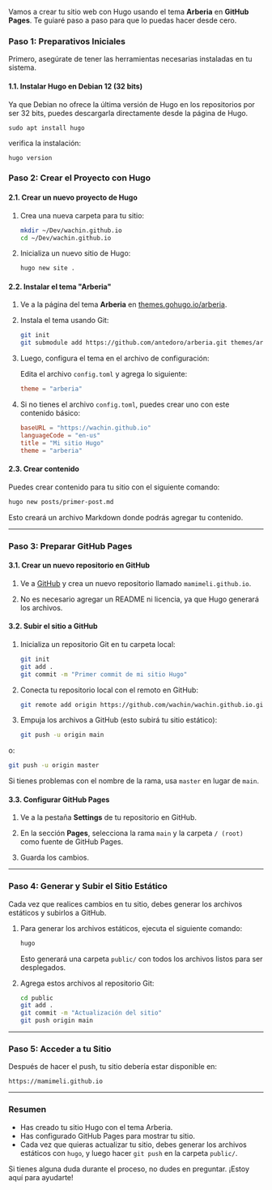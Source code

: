 Vamos a crear tu sitio web con Hugo usando el tema **Arberia** en **GitHub Pages**. Te guiaré paso a paso para que lo puedas hacer desde cero.

### Paso 1: Preparativos Iniciales

Primero, asegúrate de tener las herramientas necesarias instaladas en tu sistema.

#### 1.1. Instalar Hugo en Debian 12 (32 bits)
Ya que Debian no ofrece la última versión de Hugo en los repositorios por ser 32 bits, puedes descargarla directamente desde la página de Hugo.

```
sudo apt install hugo
```

verifica la instalación:

```
hugo version
```

### Paso 2: Crear el Proyecto con Hugo

#### 2.1. Crear un nuevo proyecto de Hugo

1. Crea una nueva carpeta para tu sitio:

   ```bash
   mkdir ~/Dev/wachin.github.io
   cd ~/Dev/wachin.github.io
   ```

2. Inicializa un nuevo sitio de Hugo:

   ```bash
   hugo new site .
   ```

#### 2.2. Instalar el tema "Arberia"

1. Ve a la página del tema **Arberia** en [themes.gohugo.io/arberia](https://themes.gohugo.io/themes/arberia/).
   
2. Instala el tema usando Git:

   ```bash
   git init
   git submodule add https://github.com/antedoro/arberia.git themes/arberia
   ```

3. Luego, configura el tema en el archivo de configuración:

   Edita el archivo `config.toml` y agrega lo siguiente:

   ```toml
   theme = "arberia"
   ```

4. Si no tienes el archivo `config.toml`, puedes crear uno con este contenido básico:

   ```toml
   baseURL = "https://wachin.github.io"
   languageCode = "en-us"
   title = "Mi sitio Hugo"
   theme = "arberia"
   ```

#### 2.3. Crear contenido

Puedes crear contenido para tu sitio con el siguiente comando:

```bash
hugo new posts/primer-post.md
```

Esto creará un archivo Markdown donde podrás agregar tu contenido.

---

### Paso 3: Preparar GitHub Pages

#### 3.1. Crear un nuevo repositorio en GitHub

1. Ve a [GitHub](https://github.com) y crea un nuevo repositorio llamado `mamimeli.github.io`.
   
2. No es necesario agregar un README ni licencia, ya que Hugo generará los archivos.

#### 3.2. Subir el sitio a GitHub

1. Inicializa un repositorio Git en tu carpeta local:

   ```bash
   git init
   git add .
   git commit -m "Primer commit de mi sitio Hugo"
   ```

2. Conecta tu repositorio local con el remoto en GitHub:

   ```bash
   git remote add origin https://github.com/wachin/wachin.github.io.git
   ```

3. Empuja los archivos a GitHub (esto subirá tu sitio estático):


   ```bash
   git push -u origin main
   ```

o:

   ```bash
   git push -u origin master
   ```
   


   Si tienes problemas con el nombre de la rama, usa `master` en lugar de `main`.

#### 3.3. Configurar GitHub Pages

1. Ve a la pestaña **Settings** de tu repositorio en GitHub.
   
2. En la sección **Pages**, selecciona la rama `main` y la carpeta `/ (root)` como fuente de GitHub Pages.

3. Guarda los cambios.

---

### Paso 4: Generar y Subir el Sitio Estático

Cada vez que realices cambios en tu sitio, debes generar los archivos estáticos y subirlos a GitHub.

1. Para generar los archivos estáticos, ejecuta el siguiente comando:

   ```bash
   hugo
   ```

   Esto generará una carpeta `public/` con todos los archivos listos para ser desplegados.

2. Agrega estos archivos al repositorio Git:

   ```bash
   cd public
   git add .
   git commit -m "Actualización del sitio"
   git push origin main
   ```

---

### Paso 5: Acceder a tu Sitio

Después de hacer el push, tu sitio debería estar disponible en:

```
https://mamimeli.github.io
```

---

### Resumen

- Has creado tu sitio Hugo con el tema Arberia.
- Has configurado GitHub Pages para mostrar tu sitio.
- Cada vez que quieras actualizar tu sitio, debes generar los archivos estáticos con `hugo`, y luego hacer `git push` en la carpeta `public/`.

Si tienes alguna duda durante el proceso, no dudes en preguntar. ¡Estoy aquí para ayudarte!
